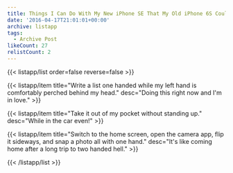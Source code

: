```yaml
---
title: Things I Can Do With My New iPhone SE That My Old iPhone 6S Couldn't Do
date: '2016-04-17T21:01:01+00:00'
archive: listapp
tags: 
  - Archive Post
likeCount: 27
relistCount: 2
---
```



{{< listapp/list order=false reverse=false >}}

   {{< listapp/item title="Write a list one handed while my left hand is comfortably perched behind my head."
      desc="Doing this right now and I'm in love." >}}

   {{< listapp/item title="Take it out of my pocket without standing up."
      desc="While in the car even!" >}}

   {{< listapp/item title="Switch to the home screen, open the camera app, flip it sideways, and snap a photo all with one hand."
      desc="It's like coming home after a long trip to two handed hell." >}}

{{< /listapp/list >}}
